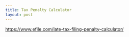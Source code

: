 ```yaml
---
title: Tax Penalty Calculator
layout: post
---
```


https://www.efile.com/late-tax-filing-penalty-calculator/